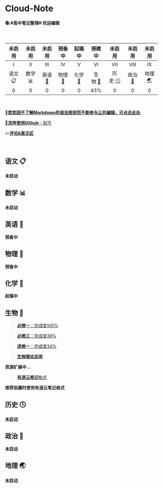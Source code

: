 # Cloud-Note
#### :books: #高中笔记整理# 欢迎编辑</br></br></br>

<!-- ![](https://img.shields.io/badge/update-today-blue.svg) ![](https://img.shields.io/badge/gitbook-making-lightgrey.svg)</br> -->
| 未启用 | 未启用 | 未启用 | 预备中 | 起稿中 | 搭建中| 未启用 | 未启用 | 未启用 |
| :--------: | :---------: | :---------: | :---------: | :---------: | :---------:| :---------: | :---------: | :---------:|
| I | II | III | IV | V | VI | VII | VIII | IX |
|语文 [:clipboard:](#语文-clipboard) |数学 [:bar_chart:](#数学-bar_chart)| 英语 [:abcd:](英语-abcd)| 物理 [:dizzy:](#物理-dizzy) |化学 [:pill:](#化学-pill)| 生物 [:microscope:](#生物-microscope)| 历史 [:clock4:](#历史-clock4) |政治 [:european_castle:](#政治-european_castle)| 地理 [:earth_asia:](#地理-earth_asia)|
| 0 | 0  | 0  | 0  | 0  | 43%  | 0  | 0  | 0  |

</br>

:triangular_flag_on_post:[**若您因不了解Markdown的语法规则而不能参与公共编辑，可点击此处**](https://github.com/younghz/Markdown)

:mag_right:[**怎样使用Github** - 知乎](https://www.zhihu.com/question/20070065)

:pencil2:[**评论&意见区**](https://github.com/XwYuanzhang/Cloud-Note/issues)

</br>

## 语文 :clipboard:

**未启动**

## 数学 :bar_chart:

**未启动**

## 英语 :abcd:

**预备中**

## 物理 :dizzy:

**预备中**

## 化学 :pill:

**起稿中**

## 生物 :microscope:

> [**必修一**：完成度100%](https://github.com/XwYuanzhang/Cloud-Note/tree/master/%E9%AB%98%E4%B8%AD%20%E7%94%9F%E7%89%A9/%E5%BF%85%E4%BF%AE%E4%B8%80)

> [**必修三**：完成度38%](https://github.com/XwYuanzhang/Cloud-Note/tree/master/%E9%AB%98%E4%B8%AD%20%E7%94%9F%E7%89%A9/%E5%BF%85%E4%BF%AE%E4%B8%89)

> [**选修一**：完成度34%](https://github.com/XwYuanzhang/Cloud-Note/tree/master/%E9%AB%98%E4%B8%AD%20%E7%94%9F%E7%89%A9/%E9%80%89%E4%BF%AE%E4%B8%80)

> [**生物理论运用**](https://github.com/XwYuanzhang/Cloud-Note/tree/master/%E9%AB%98%E4%B8%AD%20%E7%94%9F%E7%89%A9/%E7%94%9F%E7%89%A9%E7%90%86%E8%AE%BA%E8%BF%90%E7%94%A8%E3%80%90%E4%BE%BF%E4%BA%8E%E5%8A%A0%E6%B7%B1%E7%90%86%E8%A7%A3%E3%80%91)

**资源扩展中…**

> [**有道云笔记**格式](http://note.youdao.com/noteshare?id=81ec4cd0813ea4baba5201ab947d09ec)

**推荐收藏时使用有道云笔记格式**

## 历史 :clock4:

**未启动**

## 政治 :european_castle:

**未启动**

## 地理 :earth_asia:

**未启动**


